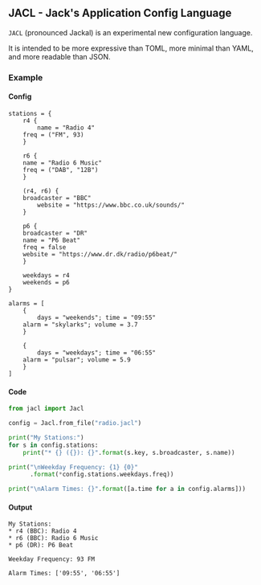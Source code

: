## JACL - Jack's Application Config Language

`JACL` (pronounced Jackal) is an experimental new configuration language.

It is intended to be more expressive than TOML, more minimal than YAML, and more readable than JSON.

### Example

#### Config

```JACL
stations = {
    r4 {
        name = "Radio 4"
	freq = ("FM", 93)
    }

    r6 {
	name = "Radio 6 Music"
	freq = ("DAB", "12B")
    }

    (r4, r6) {
	broadcaster = "BBC"
        website = "https://www.bbc.co.uk/sounds/"
    }

    p6 {
	broadcaster = "DR"
	name = "P6 Beat"
	freq = false
	website = "https://www.dr.dk/radio/p6beat/"
    }

    weekdays = r4
    weekends = p6
}

alarms = [
    {
        days = "weekends"; time = "09:55"
	alarm = "skylarks"; volume = 3.7
    }

    {
        days = "weekdays"; time = "06:55"
	alarm = "pulsar"; volume = 5.9 
    }
]

```

#### Code

```Python
from jacl import Jacl

config = Jacl.from_file("radio.jacl")

print("My Stations:")
for s in config.stations:
    print("* {} ({}): {}".format(s.key, s.broadcaster, s.name))

print("\nWeekday Frequency: {1} {0}"
      .format(*config.stations.weekdays.freq))

print("\nAlarm Times: {}".format([a.time for a in config.alarms]))
```

#### Output

```
My Stations:
* r4 (BBC): Radio 4
* r6 (BBC): Radio 6 Music
* p6 (DR): P6 Beat

Weekday Frequency: 93 FM

Alarm Times: ['09:55', '06:55']
```
